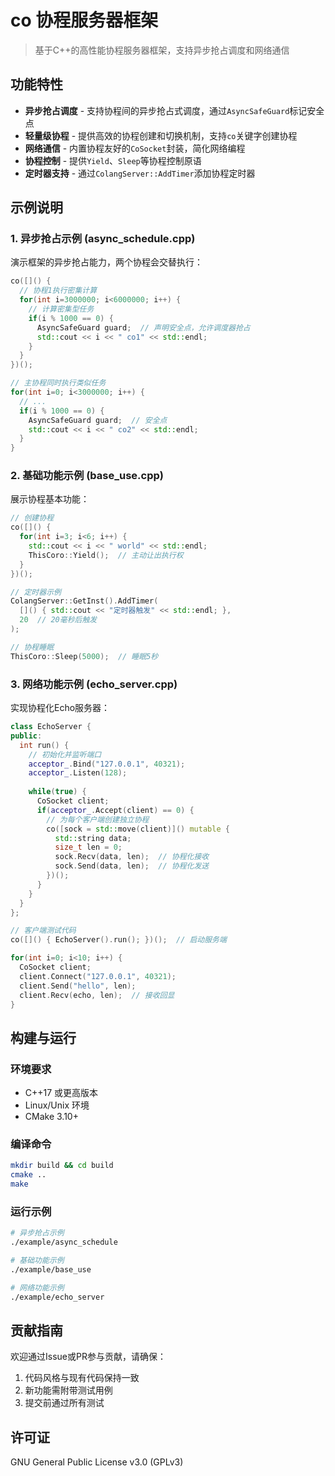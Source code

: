 # co 协程服务器框架

> 基于C++的高性能协程服务器框架，支持异步抢占调度和网络通信

## 功能特性

- **异步抢占调度** - 支持协程间的异步抢占式调度，通过`AsyncSafeGuard`标记安全点
- **轻量级协程** - 提供高效的协程创建和切换机制，支持`co`关键字创建协程
- **网络通信** - 内置协程友好的`CoSocket`封装，简化网络编程
- **协程控制** - 提供`Yield`、`Sleep`等协程控制原语
- **定时器支持** - 通过`ColangServer::AddTimer`添加协程定时器

## 示例说明

### 1. 异步抢占示例 (async_schedule.cpp)

演示框架的异步抢占能力，两个协程会交替执行：

```cpp
co([]() {
  // 协程1执行密集计算
  for(int i=3000000; i<6000000; i++) {
    // 计算密集型任务
    if(i % 1000 == 0) {
      AsyncSafeGuard guard;  // 声明安全点，允许调度器抢占
      std::cout << i << " co1" << std::endl;
    }
  }
})();

// 主协程同时执行类似任务
for(int i=0; i<3000000; i++) {
  // ...
  if(i % 1000 == 0) {
    AsyncSafeGuard guard;  // 安全点
    std::cout << i << " co2" << std::endl;
  }
}
```

### 2. 基础功能示例 (base_use.cpp)

展示协程基本功能：

```cpp
// 创建协程
co([]() {
  for(int i=3; i<6; i++) {
    std::cout << i << " world" << std::endl;
    ThisCoro::Yield();  // 主动让出执行权
  }
})();

// 定时器示例
ColangServer::GetInst().AddTimer(
  []() { std::cout << "定时器触发" << std::endl; }, 
  20  // 20毫秒后触发
);

// 协程睡眠
ThisCoro::Sleep(5000);  // 睡眠5秒
```

### 3. 网络功能示例 (echo_server.cpp)

实现协程化Echo服务器：

```cpp
class EchoServer {
public:
  int run() {
    // 初始化并监听端口
    acceptor_.Bind("127.0.0.1", 40321);
    acceptor_.Listen(128);
    
    while(true) {
      CoSocket client;
      if(acceptor_.Accept(client) == 0) {
        // 为每个客户端创建独立协程
        co([sock = std::move(client)]() mutable {
          std::string data;
          size_t len = 0;
          sock.Recv(data, len);  // 协程化接收
          sock.Send(data, len);  // 协程化发送
        })();
      }
    }
  }
};

// 客户端测试代码
co([]() { EchoServer().run(); })();  // 启动服务端

for(int i=0; i<10; i++) {
  CoSocket client;
  client.Connect("127.0.0.1", 40321);
  client.Send("hello", len);
  client.Recv(echo, len);  // 接收回显
}
```

## 构建与运行

### 环境要求
- C++17 或更高版本
- Linux/Unix 环境
- CMake 3.10+

### 编译命令
```bash
mkdir build && cd build
cmake ..
make
```

### 运行示例
```bash
# 异步抢占示例
./example/async_schedule

# 基础功能示例  
./example/base_use

# 网络功能示例
./example/echo_server
```

## 贡献指南

欢迎通过Issue或PR参与贡献，请确保：
1. 代码风格与现有代码保持一致
2. 新功能需附带测试用例
3. 提交前通过所有测试

## 许可证

GNU General Public License v3.0 (GPLv3)
